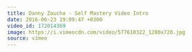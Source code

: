```yaml
---
title: Danny Zoucha - Self Mastery Video Intro
date: 2016-06-23 19:09:47 +0300
video_id: 172014369
image: https://i.vimeocdn.com/video/577610322_1280x720.jpg
source: vimeo
---
```

